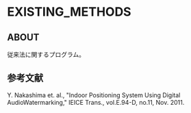 # EXISTING_METHODS

## ABOUT

従来法に関するプログラム。

## 参考文献

Y. Nakashima et. al., "Indoor Positioning System Using Digital AudioWatermarking," IEICE Trans., vol.E.94-D, no.11, Nov. 2011.
